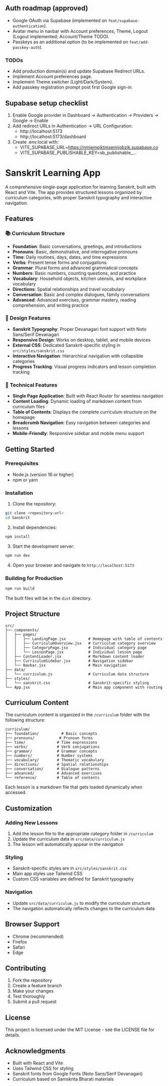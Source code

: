 ## Auth roadmap (approved)

- Google OAuth via Supabase (implemented on `feat/supabase-authentication`).
- Avatar menu in navbar with Account preferences, Theme, Logout (Logout implemented; Account/Theme TODO).
- Passkeys as an additional option (to be implemented on `feat/add-passkey-auth`).

### TODOs
- Add production domain(s) and update Supabase Redirect URLs.
- Implement Account preferences page.
- Implement Theme switcher (Light/Dark/System).
- Add passkey registration prompt post first Google sign-in.

## Supabase setup checklist

1. Enable Google provider in Dashboard → Authentication → Providers → Google → Enable
2. Add redirect URLs in Authentication → URL Configuration:
   - http://localhost:5173
   - http://localhost:5173/dashboard
3. Create .env.local with:
   - VITE_SUPABASE_URL=https://nmiempiktmxemijobzik.supabase.co
   - VITE_SUPABASE_PUBLISHABLE_KEY=sb_publishable_...
# Sanskrit Learning App

A comprehensive single-page application for learning Sanskrit, built with React and Vite. The app provides structured lessons organized by curriculum categories, with proper Sanskrit typography and interactive navigation.

## Features

### 📚 Curriculum Structure
- **Foundation**: Basic conversations, greetings, and introductions
- **Pronouns**: Basic, demonstrative, and interrogative pronouns
- **Time**: Daily routines, days, dates, and time expressions
- **Verbs**: Present tense forms and conjugations
- **Grammar**: Plural forms and advanced grammatical concepts
- **Numbers**: Basic numbers, counting questions, and practice
- **Vocabulary**: Household objects, kitchen utensils, and workplace vocabulary
- **Directions**: Spatial relationships and travel vocabulary
- **Conversation**: Basic and complex dialogues, family conversations
- **Advanced**: Advanced exercises, grammar mastery, reading comprehension, and writing practice

### 🎨 Design Features
- **Sanskrit Typography**: Proper Devanagari font support with Noto Sans/Serif Devanagari
- **Responsive Design**: Works on desktop, tablet, and mobile devices
- **External CSS**: Dedicated Sanskrit-specific styling in `src/styles/sanskrit.css`
- **Interactive Navigation**: Hierarchical navigation with collapsible categories
- **Progress Tracking**: Visual progress indicators and lesson completion tracking

### 🚀 Technical Features
- **Single Page Application**: Built with React Router for seamless navigation
- **Content Loading**: Dynamic loading of markdown content from curriculum files
- **Table of Contents**: Displays the complete curriculum structure on the homepage
- **Breadcrumb Navigation**: Easy navigation between categories and lessons
- **Mobile-Friendly**: Responsive sidebar and mobile menu support

## Getting Started

### Prerequisites
- Node.js (version 16 or higher)
- npm or yarn

### Installation

1. Clone the repository:
```bash
git clone <repository-url>
cd Sanskrit
```

2. Install dependencies:
```bash
npm install
```

3. Start the development server:
```bash
npm run dev
```

4. Open your browser and navigate to `http://localhost:5173`

### Building for Production

```bash
npm run build
```

The built files will be in the `dist` directory.

## Project Structure

```
src/
├── components/
│   ├── pages/
│   │   ├── LandingPage.jsx          # Homepage with table of contents
│   │   ├── CurriculumOverview.jsx   # Curriculum category overview
│   │   ├── CategoryPage.jsx         # Individual category page
│   │   └── LessonPage.jsx           # Individual lesson page
│   ├── ContentLoader.jsx            # Markdown content loader
│   ├── CurriculumSidebar.jsx        # Navigation sidebar
│   └── Navbar.jsx                   # Main navigation
├── data/
│   └── curriculum.js                # Curriculum data structure
├── styles/
│   └── sanskrit.css                 # Sanskrit-specific styling
└── App.jsx                          # Main app component with routing
```

## Curriculum Content

The curriculum content is organized in the `/curriculum` folder with the following structure:

```
curriculum/
├── foundation/          # Basic concepts
├── pronouns/           # Pronoun forms
├── time/              # Time expressions
├── verbs/             # Verb conjugations
├── grammar/           # Grammar concepts
├── numbers/           # Number systems
├── vocabulary/        # Thematic vocabulary
├── directions/        # Spatial relationships
├── conversation/      # Dialogue patterns
├── advanced/          # Advanced exercises
└── reference/         # Table of contents
```

Each lesson is a markdown file that gets loaded dynamically when accessed.

## Customization

### Adding New Lessons
1. Add the lesson file to the appropriate category folder in `/curriculum`
2. Update the curriculum data in `src/data/curriculum.js`
3. The lesson will automatically appear in the navigation

### Styling
- Sanskrit-specific styles are in `src/styles/sanskrit.css`
- Main app styles use Tailwind CSS
- Custom CSS variables are defined for Sanskrit typography

### Navigation
- Update `src/data/curriculum.js` to modify the curriculum structure
- The navigation automatically reflects changes to the curriculum data

## Browser Support

- Chrome (recommended)
- Firefox
- Safari
- Edge

## Contributing

1. Fork the repository
2. Create a feature branch
3. Make your changes
4. Test thoroughly
5. Submit a pull request

## License

This project is licensed under the MIT License - see the LICENSE file for details.

## Acknowledgments

- Built with React and Vite
- Uses Tailwind CSS for styling
- Sanskrit fonts from Google Fonts (Noto Sans/Serif Devanagari)
- Curriculum based on Samskrita Bharati materials

